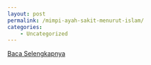 ```yaml
---
layout: post
permalink: /mimpi-ayah-sakit-menurut-islam/
categories:
    - Uncategorized
---
```


[Baca Selengkapnya](/04)